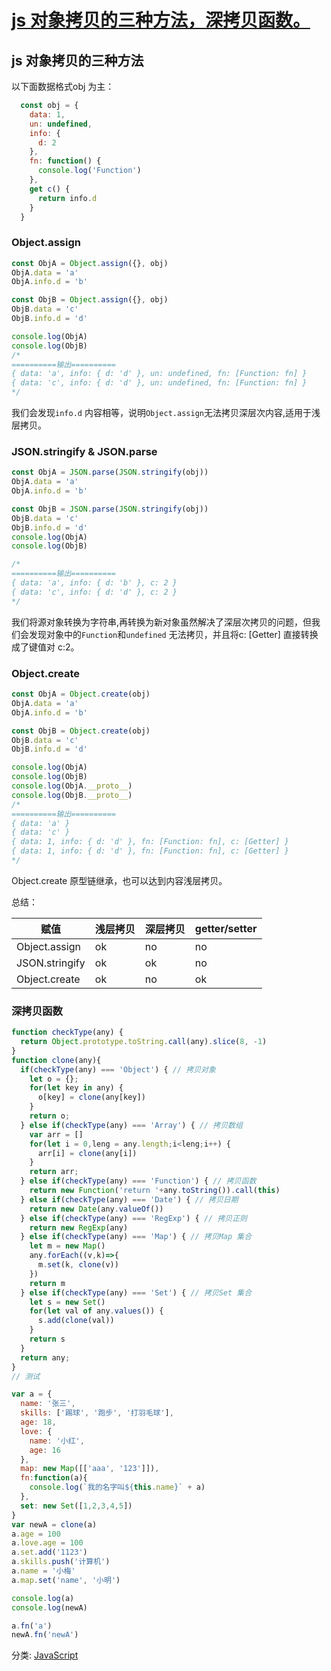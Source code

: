 # [js 对象拷贝的三种方法，深拷贝函数。](https://www.cnblogs.com/wangyong1997/p/13577725.html)

## js 对象拷贝的三种方法

以下面数据格式obj 为主：

```js
  const obj = {
    data: 1,
    un: undefined,
    info: {
      d: 2
    },
    fn: function() {
      console.log('Function')
    },
    get c() {
      return info.d
    }
  }
```

### Object.assign

```js
const ObjA = Object.assign({}, obj)
ObjA.data = 'a'
ObjA.info.d = 'b'

const ObjB = Object.assign({}, obj)
ObjB.data = 'c'
ObjB.info.d = 'd'

console.log(ObjA)
console.log(ObjB)
/* 
==========输出==========
{ data: 'a', info: { d: 'd' }, un: undefined, fn: [Function: fn] }
{ data: 'c', info: { d: 'd' }, un: undefined, fn: [Function: fn] }
*/
```

我们会发现`info.d` 内容相等，说明`Object.assign`无法拷贝深层次内容,适用于浅层拷贝。

### JSON.stringify & JSON.parse

```js
const ObjA = JSON.parse(JSON.stringify(obj))
ObjA.data = 'a'
ObjA.info.d = 'b'

const ObjB = JSON.parse(JSON.stringify(obj))
ObjB.data = 'c'
ObjB.info.d = 'd'
console.log(ObjA)
console.log(ObjB)

/* 
==========输出==========
{ data: 'a', info: { d: 'b' }, c: 2 }
{ data: 'c', info: { d: 'd' }, c: 2 }
*/
```

我们将源对象转换为字符串,再转换为新对象虽然解决了深层次拷贝的问题，但我们会发现对象中的`Function`和`undefined` 无法拷贝，并且将c: [Getter] 直接转换成了键值对 c:2。

### Object.create

```js
const ObjA = Object.create(obj)
ObjA.data = 'a'
ObjA.info.d = 'b'

const ObjB = Object.create(obj)
ObjB.data = 'c'
ObjB.info.d = 'd'

console.log(ObjA)
console.log(ObjB)
console.log(ObjA.__proto__)
console.log(ObjB.__proto__)
/* 
==========输出==========
{ data: 'a' }
{ data: 'c' }
{ data: 1, info: { d: 'd' }, fn: [Function: fn], c: [Getter] }
{ data: 1, info: { d: 'd' }, fn: [Function: fn], c: [Getter] }
*/
```

Object.create 原型链继承，也可以达到内容浅层拷贝。

总结：

| 赋值           | 浅层拷贝 | 深层拷贝 | getter/setter |
| -------------- | -------- | -------- | ------------- |
| Object.assign  | ok       | no       | no            |
| JSON.stringify | ok       | ok       | no            |
| Object.create  | ok       | no       | ok            |

### 深拷贝函数

```js
function checkType(any) {
  return Object.prototype.toString.call(any).slice(8, -1)
}
function clone(any){
  if(checkType(any) === 'Object') { // 拷贝对象
    let o = {};
    for(let key in any) {
      o[key] = clone(any[key])
    }
    return o;
  } else if(checkType(any) === 'Array') { // 拷贝数组
    var arr = []
    for(let i = 0,leng = any.length;i<leng;i++) {
      arr[i] = clone(any[i])
    }
    return arr;
  } else if(checkType(any) === 'Function') { // 拷贝函数
    return new Function('return '+any.toString()).call(this)
  } else if(checkType(any) === 'Date') { // 拷贝日期
    return new Date(any.valueOf())
  } else if(checkType(any) === 'RegExp') { // 拷贝正则
    return new RegExp(any)
  } else if(checkType(any) === 'Map') { // 拷贝Map 集合
    let m = new Map()
    any.forEach((v,k)=>{
      m.set(k, clone(v))
    })
    return m
  } else if(checkType(any) === 'Set') { // 拷贝Set 集合
    let s = new Set()
    for(let val of any.values()) {
      s.add(clone(val))
    }
    return s
  }
  return any;
}
// 测试

var a = {
  name: '张三',
  skills: ['踢球', '跑步', '打羽毛球'],
  age: 18,
  love: {
    name: '小红',
    age: 16
  },
  map: new Map([['aaa', '123']]),
  fn:function(a){
    console.log(`我的名字叫${this.name}` + a)
  },
  set: new Set([1,2,3,4,5])
}
var newA = clone(a)
a.age = 100
a.love.age = 100
a.set.add('1123')
a.skills.push('计算机')
a.name = '小梅'
a.map.set('name', '小明')

console.log(a)
console.log(newA)

a.fn('a')
newA.fn('newA')
```

分类: [JavaScript](https://www.cnblogs.com/wangyong1997/category/1614378.html)